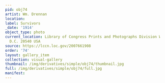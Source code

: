 ```yaml
---
pid: obj74
artist: Wm. Drennan
location: 
label: Survivors
_date: '1914'
object_type: photo
current_location: Library of Congress Prints and Photographs Division Washington,
  D.C. 20540 USA
source: https://lccn.loc.gov/2007661908
order: '74'
layout: gallery_item
collection: visual-gallery
thumbnail: /img/derivatives/simple/obj74/thumbnail.jpg
full: /img/derivatives/simple/obj74/full.jpg
manifest: 
---
```

